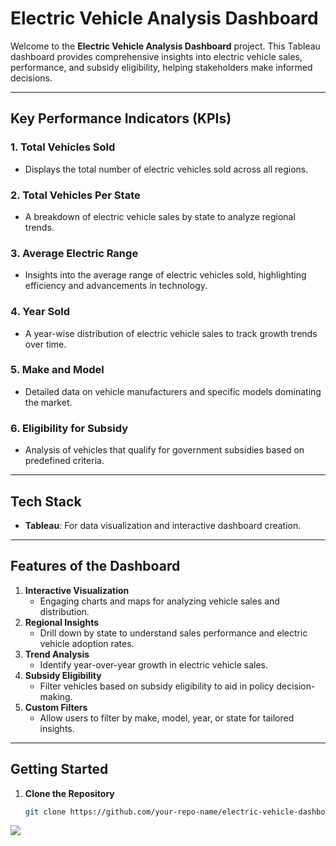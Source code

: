 # **Electric Vehicle Analysis Dashboard**

Welcome to the **Electric Vehicle Analysis Dashboard** project. This Tableau dashboard provides comprehensive insights into electric vehicle sales, performance, and subsidy eligibility, helping stakeholders make informed decisions.

---

## **Key Performance Indicators (KPIs)**

### **1. Total Vehicles Sold**
- Displays the total number of electric vehicles sold across all regions.

### **2. Total Vehicles Per State**
- A breakdown of electric vehicle sales by state to analyze regional trends.

### **3. Average Electric Range**
- Insights into the average range of electric vehicles sold, highlighting efficiency and advancements in technology.

### **4. Year Sold**
- A year-wise distribution of electric vehicle sales to track growth trends over time.

### **5. Make and Model**
- Detailed data on vehicle manufacturers and specific models dominating the market.

### **6. Eligibility for Subsidy**
- Analysis of vehicles that qualify for government subsidies based on predefined criteria.

---

## **Tech Stack**
- **Tableau**: For data visualization and interactive dashboard creation.

---

## **Features of the Dashboard**

1. **Interactive Visualization**
   - Engaging charts and maps for analyzing vehicle sales and distribution.
2. **Regional Insights**
   - Drill down by state to understand sales performance and electric vehicle adoption rates.
3. **Trend Analysis**
   - Identify year-over-year growth in electric vehicle sales.
4. **Subsidy Eligibility**
   - Filter vehicles based on subsidy eligibility to aid in policy decision-making.
5. **Custom Filters**
   - Allow users to filter by make, model, year, or state for tailored insights.

---

## **Getting Started**

1. **Clone the Repository**
   ```bash
   git clone https://github.com/your-repo-name/electric-vehicle-dashboard.git

<div class='tableauPlaceholder' id='viz1733305269342' style='position: relative'><noscript><a href='#'><img alt=' ' src='https:&#47;&#47;public.tableau.com&#47;static&#47;images&#47;El&#47;ElectricvehicleanalysisDashboardAbhiwork18082024&#47;Dashboard1&#47;1_rss.png' style='border: none' /></a></noscript><object class='tableauViz'  style='display:none;'><param name='host_url' value='https%3A%2F%2Fpublic.tableau.com%2F' /> <param name='embed_code_version' value='3' /> <param name='site_root' value='' /><param name='name' value='ElectricvehicleanalysisDashboardAbhiwork18082024&#47;Dashboard1' /><param name='tabs' value='yes' /><param name='toolbar' value='yes' /><param name='static_image' value='https:&#47;&#47;public.tableau.com&#47;static&#47;images&#47;El&#47;ElectricvehicleanalysisDashboardAbhiwork18082024&#47;Dashboard1&#47;1.png' /> <param name='animate_transition' value='yes' /><param name='display_static_image' value='yes' /><param name='display_spinner' value='yes' /><param name='display_overlay' value='yes' /><param name='display_count' value='yes' /><param name='language' value='en-US' /></object></div>                <script type='text/javascript'>                    var divElement = document.getElementById('viz1733305269342');                    var vizElement = divElement.getElementsByTagName('object')[0];                    if ( divElement.offsetWidth > 800 ) { vizElement.style.minWidth='1600px';vizElement.style.maxWidth='100%';vizElement.style.minHeight='950px';vizElement.style.maxHeight=(divElement.offsetWidth*0.75)+'px';} else if ( divElement.offsetWidth > 500 ) { vizElement.style.minWidth='1600px';vizElement.style.maxWidth='100%';vizElement.style.minHeight='950px';vizElement.style.maxHeight=(divElement.offsetWidth*0.75)+'px';} else { vizElement.style.width='100%';vizElement.style.minHeight='2350px';vizElement.style.maxHeight=(divElement.offsetWidth*1.77)+'px';}                     var scriptElement = document.createElement('script');                    scriptElement.src = 'https://public.tableau.com/javascripts/api/viz_v1.js';                    vizElement.parentNode.insertBefore(scriptElement, vizElement);                </script>
